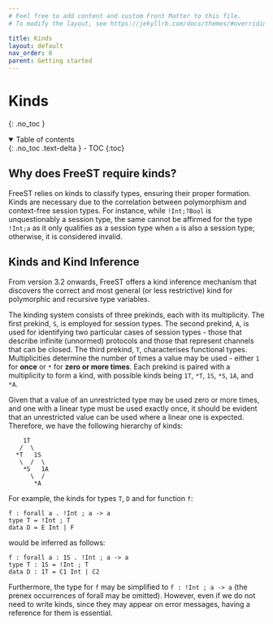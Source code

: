 ```yaml
---
# Feel free to add content and custom Front Matter to this file.
# To modify the layout, see https://jekyllrb.com/docs/themes/#overriding-theme-defaults

title: Kinds
layout: default
nav_order: 8
parent: Getting started
---
```


# Kinds
{: .no_toc }

<!-- TODO -->
<!-- some intro text here -->

<!-- collapsible TOC (check https://just-the-docs.github.io/just-the-docs/docs/navigation-structure/#top) -->
<details open markdown="block">
  <summary>
    Table of contents
  </summary>
  {: .no_toc .text-delta }
- TOC
{:toc}
</details>

## Why does FreeST require kinds?

FreeST relies on kinds to classify types, ensuring their proper formation. Kinds
are necessary due to the correlation between polymorphism and context-free
session types. For instance, while `!Int;?Bool` is unquestionably a session
type, the same cannot be affirmed for the type `!Int;a` as it only qualifies as
a session type when `a` is also a session type; otherwise, it is considered
invalid.

## Kinds and Kind Inference

From version 3.2 onwards, FreeST offers a kind inference mechanism that
discovers the correct and most general (or less restrictive) kind for
polymorphic and recursive type variables. 

The kinding system consists of three prekinds, each with its multiplicity. The
first prekind, `S`, is employed for session types. The second prekind, `A`, is
used for identifying two particular cases of session types - those that describe
infinite (unnormed) protocols and those that represent channels that can be
closed. The third prekind, `T`, characterises functional types. Multiplicities
determine the number of times a value may be used - either `1` for **once** or `*`
for **zero or more times**. Each prekind is paired with a multiplicity to form a
kind, with possible kinds being `1T`, `*T`, `1S`, `*S`, `1A`, and `*A`.

Given that a value of an unrestricted type may be used zero or more times, and
one with a linear type must be used exactly once, it should be evident that an
unrestricted value can be used where a linear one is expected. Therefore, we have
the following hierarchy of kinds:

```
    1T
   /  \
  *T   1S
   \  /  \ 
    *S   1A
      \  /
       *A
```

For example, the kinds for types `T`, `D` and for function `f`:

```
f : forall a . !Int ; a -> a
type T = !Int ; T 
data D = E Int | F 
```
would be inferred as follows:
```
f : forall a : 1S . !Int ; a -> a
type T : 1S = !Int ; T 
data D : 1T = C1 Int | C2 
```

Furthermore, the type for `f` may be simplified to `f : !Int ; a -> a` (the
prenex occurrences of forall may be omitted). However, even if we do not need to
write kinds, since they may appear on error messages, having a reference for
them is essential.

